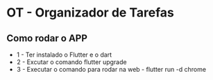 # OT - Organizador de Tarefas


## Como rodar o APP

<ul> 
    <li>1 - Ter instalado o Flutter e o dart 
    <li>2 - Excutar o comando flutter upgrade</li>
    <li>3 - Executar o comando para rodar na  web -  flutter run -d chrome</li>
</li>
</ul>

 